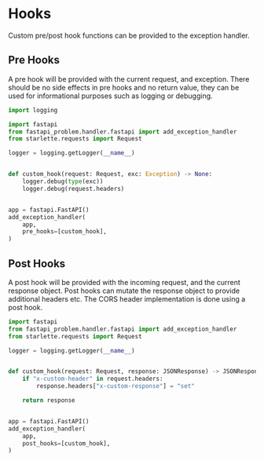 # Hooks

Custom pre/post hook functions can be provided to the exception handler.

## Pre Hooks

A pre hook will be provided with the current request, and exception. There
should be no side effects in pre hooks and no return value, they can be used
for informational purposes such as logging or debugging.

```python
import logging

import fastapi
from fastapi_problem.handler.fastapi import add_exception_handler
from starlette.requests import Request

logger = logging.getLogger(__name__)


def custom_hook(request: Request, exc: Exception) -> None:
    logger.debug(type(exc))
    logger.debug(request.headers)


app = fastapi.FastAPI()
add_exception_handler(
    app,
    pre_hooks=[custom_hook],
)
```

## Post Hooks

A post hook will be provided with the incoming request, and the current
response object. Post hooks can mutate the response object to provide
additional headers etc. The CORS header implementation is done using a post
hook.

```python
import fastapi
from fastapi_problem.handler.fastapi import add_exception_handler
from starlette.requests import Request

logger = logging.getLogger(__name__)


def custom_hook(request: Request, response: JSONResponse) -> JSONResponse:
    if "x-custom-header" in request.headers:
        response.headers["x-custom-response"] = "set"

    return response


app = fastapi.FastAPI()
add_exception_handler(
    app,
    post_hooks=[custom_hook],
)
```
